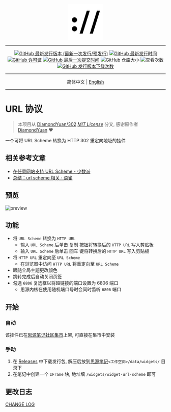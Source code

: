 <div align="center">
<img src="./icon.png" style="width: 8em; height: 8em;">

---
[![GitHub 最新发行版本 (最新一次发行/预发行)](https://img.shields.io/github/v/release/Zuoqiu-Yingyi/widget-url-scheme?include_prereleases&style=flat-square)](https://github.com/Zuoqiu-Yingyi/widget-url-scheme/releases/latest)
[![GitHub 最新发行时间](https://img.shields.io/github/release-date/Zuoqiu-Yingyi/widget-url-scheme?style=flat-square)](https://github.com/Zuoqiu-Yingyi/widget-url-scheme/releases/latest)
[![GitHub 许可证](https://img.shields.io/github/license/Zuoqiu-Yingyi/widget-url-scheme?style=flat-square)](https://github.com/Zuoqiu-Yingyi/widget-url-scheme/blob/main/LICENSE)
[![GitHub 最后一次提交时间](https://img.shields.io/github/last-commit/Zuoqiu-Yingyi/widget-url-scheme?style=flat-square)](https://github.com/Zuoqiu-Yingyi/widget-url-scheme/commits/main)
![GitHub 仓库大小](https://img.shields.io/github/repo-size/Zuoqiu-Yingyi/widget-url-scheme?style=flat-square)
![查看次数](https://hits.b3log.org/Zuoqiu-Yingyi/widget-url-scheme.svg)
[![GitHub 发行版本下载次数](https://img.shields.io/github/downloads/Zuoqiu-Yingyi/widget-url-scheme/total?style=flat-square)](https://github.com/Zuoqiu-Yingyi/widget-url-scheme/releases)

---
简体中文 \| [English](./README.md)

---
</div>

# URL 协议

> 本项目从 [DiamondYuan/302](https://github.com/DiamondYuan/302) *[MIT License](https://github.com/DiamondYuan/302/blob/main/LICENSE)* 分叉, 感谢原作者 [DiamondYuan](https://github.com/DiamondYuan) :heart:

一个可将 URL Scheme 转换为 HTTP 302 重定向地址的挂件

## 相关参考文章

- [在任意网站支持 URL Scheme - 少数派](https://sspai.com/post/66896)
- [总结：url scheme 相关 · 语雀](https://www.yuque.com/deerain/gannbs/gmkp9w)

## 预览

![preview](https://cdn.jsdelivr.net/gh/Zuoqiu-Yingyi/widget-url-scheme/preview.png)

## 功能

- 将 `URL Scheme` 转换为 `HTTP URL`
  - 输入 `URL Scheme` 后单击 <kbd>复制</kbd> 按钮将转换后的 `HTTP URL` 写入剪贴板
  - 输入 `URL Scheme` 后单击 <kbd>回车</kbd> 键将转换后的 `HTTP URL` 写入剪贴板
- 将 `HTTP URL` 重定向至 `URL Scheme`
  - 在浏览器中访问 `HTTP URL` 将重定向至 `URL Scheme`
- 跟随全局主题更改颜色
- 跳转完成后自动关闭页签
- 勾选 `6806` 复选框以将超链接的端口设置为 6806 端口
  - 思源内核在使用随机端口号时会同时监听 `6806` 端口

## 开始

### 自动

该挂件已在[思源笔记社区集市](https://github.com/siyuan-note/bazaar)上架, 可直接在集市中安装

### 手动

1. 在 [Releases](https://github.com/Zuoqiu-Yingyi/widget-url-scheme/releases) 中下载发行包, 解压后放到[思源笔记](https://github.com/siyuan-note/siyuan)`<工作空间>/data/widgets/` 目录下
2. 在笔记中创建一个 `IFrame` 块, 地址填 `/widgets/widget-url-scheme` 即可

## 更改日志

[CHANGE LOG](./CHANGELOG.md)
